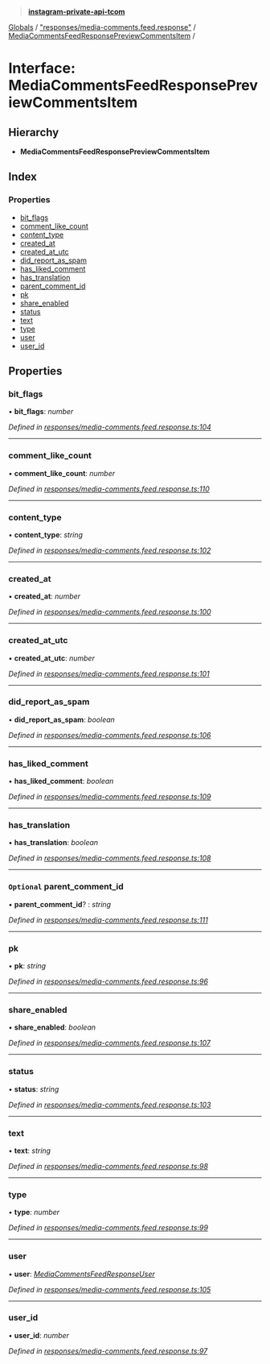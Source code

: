 > **[instagram-private-api-tcom](../README.md)**

[Globals](../README.md) / ["responses/media-comments.feed.response"](../modules/_responses_media_comments_feed_response_.md) / [MediaCommentsFeedResponsePreviewCommentsItem](_responses_media_comments_feed_response_.mediacommentsfeedresponsepreviewcommentsitem.md) /

# Interface: MediaCommentsFeedResponsePreviewCommentsItem

## Hierarchy

* **MediaCommentsFeedResponsePreviewCommentsItem**

## Index

### Properties

* [bit_flags](_responses_media_comments_feed_response_.mediacommentsfeedresponsepreviewcommentsitem.md#bit_flags)
* [comment_like_count](_responses_media_comments_feed_response_.mediacommentsfeedresponsepreviewcommentsitem.md#comment_like_count)
* [content_type](_responses_media_comments_feed_response_.mediacommentsfeedresponsepreviewcommentsitem.md#content_type)
* [created_at](_responses_media_comments_feed_response_.mediacommentsfeedresponsepreviewcommentsitem.md#created_at)
* [created_at_utc](_responses_media_comments_feed_response_.mediacommentsfeedresponsepreviewcommentsitem.md#created_at_utc)
* [did_report_as_spam](_responses_media_comments_feed_response_.mediacommentsfeedresponsepreviewcommentsitem.md#did_report_as_spam)
* [has_liked_comment](_responses_media_comments_feed_response_.mediacommentsfeedresponsepreviewcommentsitem.md#has_liked_comment)
* [has_translation](_responses_media_comments_feed_response_.mediacommentsfeedresponsepreviewcommentsitem.md#has_translation)
* [parent_comment_id](_responses_media_comments_feed_response_.mediacommentsfeedresponsepreviewcommentsitem.md#optional-parent_comment_id)
* [pk](_responses_media_comments_feed_response_.mediacommentsfeedresponsepreviewcommentsitem.md#pk)
* [share_enabled](_responses_media_comments_feed_response_.mediacommentsfeedresponsepreviewcommentsitem.md#share_enabled)
* [status](_responses_media_comments_feed_response_.mediacommentsfeedresponsepreviewcommentsitem.md#status)
* [text](_responses_media_comments_feed_response_.mediacommentsfeedresponsepreviewcommentsitem.md#text)
* [type](_responses_media_comments_feed_response_.mediacommentsfeedresponsepreviewcommentsitem.md#type)
* [user](_responses_media_comments_feed_response_.mediacommentsfeedresponsepreviewcommentsitem.md#user)
* [user_id](_responses_media_comments_feed_response_.mediacommentsfeedresponsepreviewcommentsitem.md#user_id)

## Properties

###  bit_flags

• **bit_flags**: *number*

*Defined in [responses/media-comments.feed.response.ts:104](https://github.com/cuonglnhust/instagram-private-api-tcom/blob/3e16058/src/responses/media-comments.feed.response.ts#L104)*

___

###  comment_like_count

• **comment_like_count**: *number*

*Defined in [responses/media-comments.feed.response.ts:110](https://github.com/cuonglnhust/instagram-private-api-tcom/blob/3e16058/src/responses/media-comments.feed.response.ts#L110)*

___

###  content_type

• **content_type**: *string*

*Defined in [responses/media-comments.feed.response.ts:102](https://github.com/cuonglnhust/instagram-private-api-tcom/blob/3e16058/src/responses/media-comments.feed.response.ts#L102)*

___

###  created_at

• **created_at**: *number*

*Defined in [responses/media-comments.feed.response.ts:100](https://github.com/cuonglnhust/instagram-private-api-tcom/blob/3e16058/src/responses/media-comments.feed.response.ts#L100)*

___

###  created_at_utc

• **created_at_utc**: *number*

*Defined in [responses/media-comments.feed.response.ts:101](https://github.com/cuonglnhust/instagram-private-api-tcom/blob/3e16058/src/responses/media-comments.feed.response.ts#L101)*

___

###  did_report_as_spam

• **did_report_as_spam**: *boolean*

*Defined in [responses/media-comments.feed.response.ts:106](https://github.com/cuonglnhust/instagram-private-api-tcom/blob/3e16058/src/responses/media-comments.feed.response.ts#L106)*

___

###  has_liked_comment

• **has_liked_comment**: *boolean*

*Defined in [responses/media-comments.feed.response.ts:109](https://github.com/cuonglnhust/instagram-private-api-tcom/blob/3e16058/src/responses/media-comments.feed.response.ts#L109)*

___

###  has_translation

• **has_translation**: *boolean*

*Defined in [responses/media-comments.feed.response.ts:108](https://github.com/cuonglnhust/instagram-private-api-tcom/blob/3e16058/src/responses/media-comments.feed.response.ts#L108)*

___

### `Optional` parent_comment_id

• **parent_comment_id**? : *string*

*Defined in [responses/media-comments.feed.response.ts:111](https://github.com/cuonglnhust/instagram-private-api-tcom/blob/3e16058/src/responses/media-comments.feed.response.ts#L111)*

___

###  pk

• **pk**: *string*

*Defined in [responses/media-comments.feed.response.ts:96](https://github.com/cuonglnhust/instagram-private-api-tcom/blob/3e16058/src/responses/media-comments.feed.response.ts#L96)*

___

###  share_enabled

• **share_enabled**: *boolean*

*Defined in [responses/media-comments.feed.response.ts:107](https://github.com/cuonglnhust/instagram-private-api-tcom/blob/3e16058/src/responses/media-comments.feed.response.ts#L107)*

___

###  status

• **status**: *string*

*Defined in [responses/media-comments.feed.response.ts:103](https://github.com/cuonglnhust/instagram-private-api-tcom/blob/3e16058/src/responses/media-comments.feed.response.ts#L103)*

___

###  text

• **text**: *string*

*Defined in [responses/media-comments.feed.response.ts:98](https://github.com/cuonglnhust/instagram-private-api-tcom/blob/3e16058/src/responses/media-comments.feed.response.ts#L98)*

___

###  type

• **type**: *number*

*Defined in [responses/media-comments.feed.response.ts:99](https://github.com/cuonglnhust/instagram-private-api-tcom/blob/3e16058/src/responses/media-comments.feed.response.ts#L99)*

___

###  user

• **user**: *[MediaCommentsFeedResponseUser](_responses_media_comments_feed_response_.mediacommentsfeedresponseuser.md)*

*Defined in [responses/media-comments.feed.response.ts:105](https://github.com/cuonglnhust/instagram-private-api-tcom/blob/3e16058/src/responses/media-comments.feed.response.ts#L105)*

___

###  user_id

• **user_id**: *number*

*Defined in [responses/media-comments.feed.response.ts:97](https://github.com/cuonglnhust/instagram-private-api-tcom/blob/3e16058/src/responses/media-comments.feed.response.ts#L97)*